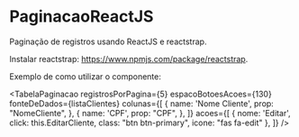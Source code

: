 # PaginacaoReactJS
Paginação de registros  usando ReactJS e reactstrap.

Instalar reactstrap: https://www.npmjs.com/package/reactstrap.

Exemplo de como utilizar o componente: 

 <TabelaPaginacao
    registrosPorPagina={5}
    espacoBotoesAcoes={130}
    fonteDeDados={listaClientes}
    colunas={[
        {
            name: 'Nome Cliente',
            prop: "NomeCliente",
        },
        {
            name: 'CPF',
            prop: "CPF",
        },
    ]}
    acoes={[
        { nome: 'Editar', click: this.EditarCliente, class: "btn btn-primary", icone: "fas fa-edit" },
    ]}
/>

